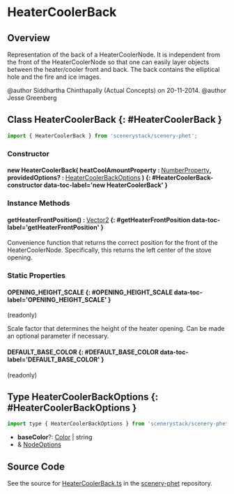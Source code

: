 # HeaterCoolerBack

## Overview

Representation of the back of a HeaterCoolerNode.  It is independent from the front of the HeaterCoolerNode so that
one can easily layer objects between the heater/cooler front and back.  The back contains the elliptical hole and the
fire and ice images.

@author Siddhartha Chinthapally (Actual Concepts) on 20-11-2014.
@author Jesse Greenberg

## Class HeaterCoolerBack {: #HeaterCoolerBack }


```js
import { HeaterCoolerBack } from 'scenerystack/scenery-phet';
```
### Constructor

#### new HeaterCoolerBack( heatCoolAmountProperty : <span style="font-weight: 400;">[NumberProperty](../axon/NumberProperty.md)</span>, providedOptions? : <span style="font-weight: 400;">[HeaterCoolerBackOptions](../scenery-phet/HeaterCoolerBack.md#HeaterCoolerBackOptions)</span> ) {: #HeaterCoolerBack-constructor data-toc-label='new HeaterCoolerBack' }

### Instance Methods

#### getHeaterFrontPosition() : <span style="font-weight: 400;">[Vector2](../dot/Vector2.md)</span> {: #getHeaterFrontPosition data-toc-label='getHeaterFrontPosition' }

Convenience function that returns the correct position for the front of the HeaterCoolerNode.
Specifically, this returns the left center of the stove opening.

### Static Properties

#### OPENING_HEIGHT_SCALE {: #OPENING_HEIGHT_SCALE data-toc-label='OPENING_HEIGHT_SCALE' }

(readonly)

Scale factor that determines the height of the heater opening. Can be made an optional parameter if necessary.

#### DEFAULT_BASE_COLOR {: #DEFAULT_BASE_COLOR data-toc-label='DEFAULT_BASE_COLOR' }

(readonly)



## Type HeaterCoolerBackOptions {: #HeaterCoolerBackOptions }


```js
import type { HeaterCoolerBackOptions } from 'scenerystack/scenery-phet';
```


- **baseColor**?: [Color](../scenery/Color.md) | <span style="color: hsla(calc(var(--md-hue) + 180deg),80%,40%,1);">string</span>
- &amp; [NodeOptions](../scenery/Node.md#NodeOptions)




## Source Code

See the source for [HeaterCoolerBack.ts](https://github.com/phetsims/scenery-phet/blob/main/js/HeaterCoolerBack.ts) in the [scenery-phet](https://github.com/phetsims/scenery-phet) repository.
